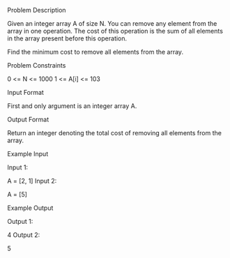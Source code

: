 Problem Description

Given an integer array A of size N. You can remove any element from the array in one operation.
The cost of this operation is the sum of all elements in the array present before this operation.

Find the minimum cost to remove all elements from the array.



Problem Constraints

0 <= N <= 1000
1 <= A[i] <= 103



Input Format

First and only argument is an integer array A.



Output Format

Return an integer denoting the total cost of removing all elements from the array.



Example Input

Input 1:

 A = [2, 1]
Input 2:

 A = [5]


Example Output

Output 1:

 4
Output 2:

 5